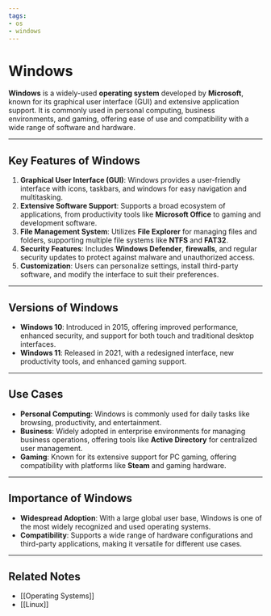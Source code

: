 ```yaml
---
tags:
- os
- windows
---
```


# Windows

**Windows** is a widely-used **operating system** developed by **Microsoft**, known for its graphical user interface (GUI) and extensive application support. It is commonly used in personal computing, business environments, and gaming, offering ease of use and compatibility with a wide range of software and hardware.

---

## Key Features of Windows

1. **Graphical User Interface (GUI)**: Windows provides a user-friendly interface with icons, taskbars, and windows for easy navigation and multitasking.
2. **Extensive Software Support**: Supports a broad ecosystem of applications, from productivity tools like **Microsoft Office** to gaming and development software.
3. **File Management System**: Utilizes **File Explorer** for managing files and folders, supporting multiple file systems like **NTFS** and **FAT32**.
4. **Security Features**: Includes **Windows Defender**, **firewalls**, and regular security updates to protect against malware and unauthorized access.
5. **Customization**: Users can personalize settings, install third-party software, and modify the interface to suit their preferences.

---

## Versions of Windows

- **Windows 10**: Introduced in 2015, offering improved performance, enhanced security, and support for both touch and traditional desktop interfaces.
- **Windows 11**: Released in 2021, with a redesigned interface, new productivity tools, and enhanced gaming support.

---

## Use Cases

- **Personal Computing**: Windows is commonly used for daily tasks like browsing, productivity, and entertainment.
- **Business**: Widely adopted in enterprise environments for managing business operations, offering tools like **Active Directory** for centralized user management.
- **Gaming**: Known for its extensive support for PC gaming, offering compatibility with platforms like **Steam** and gaming hardware.

---

## Importance of Windows

- **Widespread Adoption**: With a large global user base, Windows is one of the most widely recognized and used operating systems.
- **Compatibility**: Supports a wide range of hardware configurations and third-party applications, making it versatile for different use cases.

---

## Related Notes

- [[Operating Systems]]
- [[Linux]]